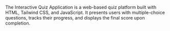 The Interactive Quiz Application is a web-based quiz platform built with HTML, Tailwind CSS, and JavaScript. It presents users with multiple-choice questions, tracks their progress, and displays the final score upon completion.
